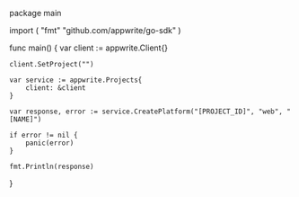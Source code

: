 package main

import (
    "fmt"
    "github.com/appwrite/go-sdk"
)

func main() {
    var client := appwrite.Client{}

    client.SetProject("")

    var service := appwrite.Projects{
        client: &client
    }

    var response, error := service.CreatePlatform("[PROJECT_ID]", "web", "[NAME]")

    if error != nil {
        panic(error)
    }

    fmt.Println(response)
}
